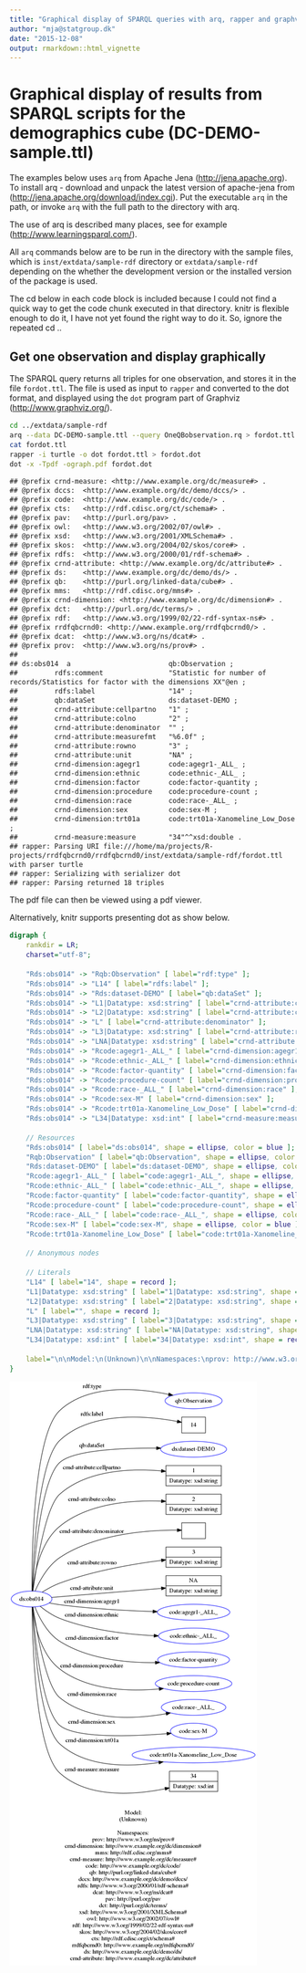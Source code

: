 ```yaml
---
title: "Graphical display of SPARQL queries with arq, rapper and graphviz"
author: "mja@statgroup.dk"
date: "2015-12-08"
output: rmarkdown::html_vignette
---
```

 
# Graphical display of results from SPARQL scripts for the demographics cube (DC-DEMO-sample.ttl)

The examples below uses `arq` from Apache Jena
(http://jena.apache.org). To install arq - download and unpack the
latest version of apache-jena from
(http://jena.apache.org/download/index.cgi). Put the executable `arq`
in the path, or invoke `arq` with the full path to the directory with
arq.

The use of arq is described many places, see for example
(http://www.learningsparql.com/).

All `arq` commands below are to be run in the directory with the
sample files, which is `inst/extdata/sample-rdf` directory or
`extdata/sample-rdf` depending on the whether the development version
or the installed version of the package is used.

The cd below in each code block is included because I could not find a
quick way to get the code chunk executed in that directory. knitr is
flexible enough to do it, I have not yet found the right way to do it.
So, ignore the repeated cd ..


## Get one observation and display graphically

The SPARQL query returns all triples for one observation, and stores
it in the file `fordot.ttl`. The file is used as input to `rapper` and
converted to the dot format, and displayed using the `dot` program
part of Graphviz (http://www.graphviz.org/).


```bash
cd ../extdata/sample-rdf
arq --data DC-DEMO-sample.ttl --query OneQBobservation.rq > fordot.ttl
cat fordot.ttl
rapper -i turtle -o dot fordot.ttl > fordot.dot
dot -x -Tpdf -ograph.pdf fordot.dot
```

```
## @prefix crnd-measure: <http://www.example.org/dc/measure#> .
## @prefix dccs:  <http://www.example.org/dc/demo/dccs/> .
## @prefix code:  <http://www.example.org/dc/code/> .
## @prefix cts:   <http://rdf.cdisc.org/ct/schema#> .
## @prefix pav:   <http://purl.org/pav> .
## @prefix owl:   <http://www.w3.org/2002/07/owl#> .
## @prefix xsd:   <http://www.w3.org/2001/XMLSchema#> .
## @prefix skos:  <http://www.w3.org/2004/02/skos/core#> .
## @prefix rdfs:  <http://www.w3.org/2000/01/rdf-schema#> .
## @prefix crnd-attribute: <http://www.example.org/dc/attribute#> .
## @prefix ds:    <http://www.example.org/dc/demo/ds/> .
## @prefix qb:    <http://purl.org/linked-data/cube#> .
## @prefix mms:   <http://rdf.cdisc.org/mms#> .
## @prefix crnd-dimension: <http://www.example.org/dc/dimension#> .
## @prefix dct:   <http://purl.org/dc/terms/> .
## @prefix rdf:   <http://www.w3.org/1999/02/22-rdf-syntax-ns#> .
## @prefix rrdfqbcrnd0: <http://www.example.org/rrdfqbcrnd0/> .
## @prefix dcat:  <http://www.w3.org/ns/dcat#> .
## @prefix prov:  <http://www.w3.org/ns/prov#> .
## 
## ds:obs014  a                        qb:Observation ;
##         rdfs:comment                "Statistic for number of records/Statistics for factor with the dimensions XX"@en ;
##         rdfs:label                  "14" ;
##         qb:dataSet                  ds:dataset-DEMO ;
##         crnd-attribute:cellpartno   "1" ;
##         crnd-attribute:colno        "2" ;
##         crnd-attribute:denominator  "" ;
##         crnd-attribute:measurefmt   "%6.0f" ;
##         crnd-attribute:rowno        "3" ;
##         crnd-attribute:unit         "NA" ;
##         crnd-dimension:agegr1       code:agegr1-_ALL_ ;
##         crnd-dimension:ethnic       code:ethnic-_ALL_ ;
##         crnd-dimension:factor       code:factor-quantity ;
##         crnd-dimension:procedure    code:procedure-count ;
##         crnd-dimension:race         code:race-_ALL_ ;
##         crnd-dimension:sex          code:sex-M ;
##         crnd-dimension:trt01a       code:trt01a-Xanomeline_Low_Dose ;
##         crnd-measure:measure        "34"^^xsd:double .
## rapper: Parsing URI file:///home/ma/projects/R-projects/rrdfqbcrnd0/rrdfqbcrnd0/inst/extdata/sample-rdf/fordot.ttl with parser turtle
## rapper: Serializing with serializer dot
## rapper: Parsing returned 18 triples
```

The pdf file can then be viewed using a pdf viewer. 

Alternatively, knitr supports presenting dot as show below.


```dot
digraph {
	rankdir = LR;
	charset="utf-8";

	"Rds:obs014" -> "Rqb:Observation" [ label="rdf:type" ];
	"Rds:obs014" -> "L14" [ label="rdfs:label" ];
	"Rds:obs014" -> "Rds:dataset-DEMO" [ label="qb:dataSet" ];
	"Rds:obs014" -> "L1|Datatype: xsd:string" [ label="crnd-attribute:cellpartno" ];
	"Rds:obs014" -> "L2|Datatype: xsd:string" [ label="crnd-attribute:colno" ];
	"Rds:obs014" -> "L" [ label="crnd-attribute:denominator" ];
	"Rds:obs014" -> "L3|Datatype: xsd:string" [ label="crnd-attribute:rowno" ];
	"Rds:obs014" -> "LNA|Datatype: xsd:string" [ label="crnd-attribute:unit" ];
	"Rds:obs014" -> "Rcode:agegr1-_ALL_" [ label="crnd-dimension:agegr1" ];
	"Rds:obs014" -> "Rcode:ethnic-_ALL_" [ label="crnd-dimension:ethnic" ];
	"Rds:obs014" -> "Rcode:factor-quantity" [ label="crnd-dimension:factor" ];
	"Rds:obs014" -> "Rcode:procedure-count" [ label="crnd-dimension:procedure" ];
	"Rds:obs014" -> "Rcode:race-_ALL_" [ label="crnd-dimension:race" ];
	"Rds:obs014" -> "Rcode:sex-M" [ label="crnd-dimension:sex" ];
	"Rds:obs014" -> "Rcode:trt01a-Xanomeline_Low_Dose" [ label="crnd-dimension:trt01a" ];
	"Rds:obs014" -> "L34|Datatype: xsd:int" [ label="crnd-measure:measure" ];

	// Resources
	"Rds:obs014" [ label="ds:obs014", shape = ellipse, color = blue ];
	"Rqb:Observation" [ label="qb:Observation", shape = ellipse, color = blue ];
	"Rds:dataset-DEMO" [ label="ds:dataset-DEMO", shape = ellipse, color = blue ];
	"Rcode:agegr1-_ALL_" [ label="code:agegr1-_ALL_", shape = ellipse, color = blue ];
	"Rcode:ethnic-_ALL_" [ label="code:ethnic-_ALL_", shape = ellipse, color = blue ];
	"Rcode:factor-quantity" [ label="code:factor-quantity", shape = ellipse, color = blue ];
	"Rcode:procedure-count" [ label="code:procedure-count", shape = ellipse, color = blue ];
	"Rcode:race-_ALL_" [ label="code:race-_ALL_", shape = ellipse, color = blue ];
	"Rcode:sex-M" [ label="code:sex-M", shape = ellipse, color = blue ];
	"Rcode:trt01a-Xanomeline_Low_Dose" [ label="code:trt01a-Xanomeline_Low_Dose", shape = ellipse, color = blue ];

	// Anonymous nodes

	// Literals
	"L14" [ label="14", shape = record ];
	"L1|Datatype: xsd:string" [ label="1|Datatype: xsd:string", shape = record ];
	"L2|Datatype: xsd:string" [ label="2|Datatype: xsd:string", shape = record ];
	"L" [ label="", shape = record ];
	"L3|Datatype: xsd:string" [ label="3|Datatype: xsd:string", shape = record ];
	"LNA|Datatype: xsd:string" [ label="NA|Datatype: xsd:string", shape = record ];
	"L34|Datatype: xsd:int" [ label="34|Datatype: xsd:int", shape = record ];

	label="\n\nModel:\n(Unknown)\n\nNamespaces:\nprov: http://www.w3.org/ns/prov#\ncrnd-dimension: http://www.example.org/dc/dimension#\nmms: http://rdf.cdisc.org/mms#\ncrnd-measure: http://www.example.org/dc/measure#\ncode: http://www.example.org/dc/code/\nqb: http://purl.org/linked-data/cube#\ndccs: http://www.example.org/dc/demo/dccs/\nrdfs: http://www.w3.org/2000/01/rdf-schema#\ndcat: http://www.w3.org/ns/dcat#\npav: http://purl.org/pav\ndct: http://purl.org/dc/terms/\nxsd: http://www.w3.org/2001/XMLSchema#\nowl: http://www.w3.org/2002/07/owl#\nrdf: http://www.w3.org/1999/02/22-rdf-syntax-ns#\nskos: http://www.w3.org/2004/02/skos/core#\ncts: http://rdf.cdisc.org/ct/schema#\nrrdfqbcrnd0: http://www.example.org/rrdfqbcrnd0/\nds: http://www.example.org/dc/demo/ds/\ncrnd-attribute: http://www.example.org/dc/attribute#\n";
}
```


![SPARQL query](figure/dot-ex-1.png) 

<!-- ```{r cache=FALSE} -->
<!-- knitr::read_chunk("../extdata/sample-rdf/fordot.dot") -->
<!-- ``` -->

<!-- ```{r unnamed-chunk-2, engine ='dot', fig.cap ='SPARQL query'} -->
<!-- ``` -->

<!-- cd ../extdata/sample-rdf -->
<!-- arq --data DC-DEMO-sample.ttl --query OneQBobservation.rq > fordot.ttl -->
<!-- rapper -q -i turtle -o dot fordot.ttl -->
